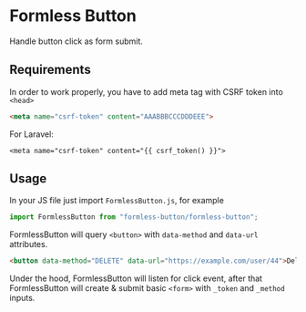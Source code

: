 # Formless Button

Handle button click as form submit.


## Requirements

In order to work properly, you have to add meta tag with CSRF token into `<head>`

```html
<meta name="csrf-token" content="AAABBBCCCDDDEEE">
```

For Laravel:

```blade
<meta name="csrf-token" content="{{ csrf_token() }}">
```

## Usage

In your JS file just import `FormlessButton.js`, for example

```js
import FormlessButton from "formless-button/formless-button";
```

FormlessButton will query `<button>` with `data-method` and `data-url` attributes.

```html
<button data-method="DELETE" data-url="https://example.com/user/44">Delete user</button>
```

Under the hood, FormlessButton will listen for click event, after that FormlessButton will create & submit basic `<form>` with `_token` and `_method` inputs.